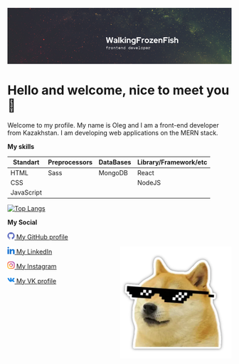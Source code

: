 ![I'm a front-end developer](./images/4.png)

# Hello and welcome, nice to meet you :space_invader:

Welcome to my profile. My name is Oleg and I am a front-end developer from Kazakhstan. 
I am developing web applications on the MERN stack.

**My skills**

| Standart | Preprocessors | DataBases | Library/Framework/etc |
| -------- | ------------- | --------- | --------------------- |
|HTML      | Sass          | MongoDB   | React                 |
|CSS       |               |           | NodeJS                |
|JavaScript|               |           |                       |


[![Top Langs](https://github-readme-stats.vercel.app/api/top-langs/?username=walkingfrozenfish&layout=compact)](https://github.com/anuraghazra/github-readme-stats)


**My Social**

[<img src="./images/github.png" height=16> My GitHub profile](https://github.com/WalkingFrozenFish) 

<img src="./images/dog.webp" align="right" width="250px">

[<img src="./images/linkedin.png" height=16> My LinkedIn](https://www.linkedin.com/in/oleg-chachin-5213aa199/) 

[<img src="./images/instagram.png" height=16> My Instagram](https://www.instagram.com/frozenbit13/?hl=ru/) 

[<img src="./images/vk.png" height=16> My VK profile](https://vk.com/id194083267)


<!--   <img src="./images/dog.webp" align="right" width="150px"> -->



<!-- https://www.flaticon.com/packs/social-15 -->
<!-- Icons -->
